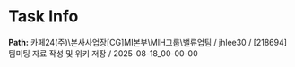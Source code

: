 # Task Info

**Path:** 카페24(주)\본사사업장\[CG]MI본부\MIH그룹\밸류업팀 / jhlee30 / [218694] 팀미팅 자료 작성 및 위키 저장 / 2025-08-18_00-00-00

